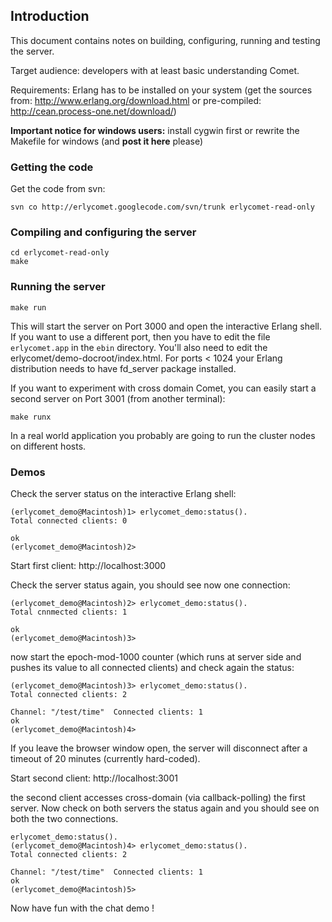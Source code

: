 ## Introduction ##

This document contains notes on building, configuring, running and testing the server.

Target audience: developers with at least basic understanding Comet.

Requirements: Erlang has to be installed on your system (get the sources from: http://www.erlang.org/download.html or pre-compiled: http://cean.process-one.net/download/)

**Important notice for windows users:** install cygwin first or rewrite the Makefile for windows (and **post it here** please)
### Getting the code ###

Get the code from svn:
```
svn co http://erlycomet.googlecode.com/svn/trunk erlycomet-read-only
```

### Compiling and configuring the server ###
```
cd erlycomet-read-only
make 
```
### Running the server ###
```
make run
```
This will start the server on Port 3000 and open the interactive Erlang shell.
If you want to use a different port, then you have to edit the file `erlycomet.app` in the `ebin` directory. You'll also need to edit the erlycomet/demo-docroot/index.html. For ports < 1024 your Erlang distribution needs to have fd\_server package installed.

If you want to experiment with cross domain Comet, you can easily start a second server on Port 3001 (from another terminal):
```
make runx
```
In a real world application you probably are going to run the cluster nodes on different hosts.

### Demos ###

Check the server status on the interactive Erlang shell:
```
(erlycomet_demo@Macintosh)1> erlycomet_demo:status().
Total connected clients: 0

ok
(erlycomet_demo@Macintosh)2>
```

Start first client: http://localhost:3000

Check the server status again, you should see now one connection:
```
(erlycomet_demo@Macintosh)2> erlycomet_demo:status().
Total cnnmected clients: 1

ok
(erlycomet_demo@Macintosh)3> 
```

now start the epoch-mod-1000 counter (which runs at server side and pushes its value to all connected clients) and check again the status:

```
(erlycomet_demo@Macintosh)3> erlycomet_demo:status().
Total connected clients: 2

Channel: "/test/time"  Connected clients: 1
ok
(erlycomet_demo@Macintosh)4> 
```

If you leave the browser window open, the server will disconnect after a timeout of 20 minutes (currently hard-coded).

Start second client: http://localhost:3001

the second client accesses cross-domain (via callback-polling) the first server.
Now check on both servers the status again and you should see on both the two connections.

```
erlycomet_demo:status().
(erlycomet_demo@Macintosh)4> erlycomet_demo:status().
Total connected clients: 2

Channel: "/test/time"  Connected clients: 1
ok
(erlycomet_demo@Macintosh)5> 
```

Now have fun with the chat demo !